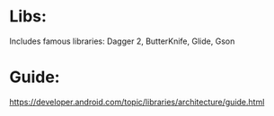 # Libs:
Includes famous libraries: Dagger 2, ButterKnife, Glide, Gson

# Guide:
https://developer.android.com/topic/libraries/architecture/guide.html
